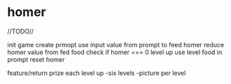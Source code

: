 # homer

//TODO//

init game
create prmopt
use input value from prompt to feed homer
reduce homer value from fed food
check if homer === 0
level up 
use level food in prompt
reset homer

feature/return prize each level up
-six levels
-picture per level
